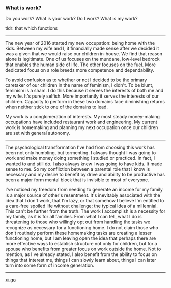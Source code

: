 <link href="../css/styles.css" rel="stylesheet" />

### What is work?

Do you work? What is your work? Do I work? What is my work?

tldr: that which functions
___

The new year of 2016 started my new occupation: being home with the kids. Between my wife and I, it financially made sense after we decided it was a given that we would raise our children in-house. We find that reason alone is legitimate. One of us focuses on the mundane, low-level bedrock that enables the human side of life. The other focuses on the fuel. More dedicated focus on a role breeds more competence and dependability.

To avoid confusion as to whether or not I decided to be the primary caretaker of our children in the name of feminism, I didn't. To be blunt, feminism is a sham. I do this because it serves the interests of both me and my wife. It's purely selfish. More importantly it serves the interests of our children. Capacity to perform in these two domains face diminishing returns when neither stick to one of the domains to lead.

My work is a conglomeration of interests. My most steady money-making occupations have included restaurant work and engineering. My current work is homemaking and planning my next occupation once our children are set with general autonomy. 
___

The psychological transformation I've had from choosing this work has been not only humbling, but tormenting. I always thought I was going to work and make money doing something I studied or practiced. In fact, I wanted to and still do. I also always knew I was going to have kids. It made sense to me. So my confliction between a parental role that I know is necessary and my desire to benefit by drive and ability to be productive has been a major form mental block that is invisible to most of everyone.

I've noticed my freedom from needing to generate an income for my family is a major source of other's resentment. It's inevitably associated with the idea that I don't work, that I'm lazy, or that somehow I believe I'm entitled to a care-free spoiled life without challenge; the typical idea of a millennial. This can't be further from the truth. The work I accomplish is a necessity for my family, as it is for all families. From what I can tell, what I do is threatening to those who willingly opt out from handling the tasks we recognize as necessary for a functioning home. I do not claim those who don't routinely perform these homemaking tasks are creating a lesser functioning home, but I am leaving open the idea that perhaps there are more effective ways to establish structure not only for children, but for a spouse who benefits from greater focus on work outside the home. Not to mention, as I've already stated, I also benefit from the ability to focus on things that interest me, things I can slowly learn about, things I can later turn into some form of income generation.
___

[<span>&#8678;</span> go](../projects/index.md)
